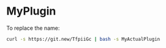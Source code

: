 # MyPlugin

To replace the name:
```bash
curl -s https://git.new/TfpiiGc | bash -s MyActualPlugin
```